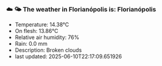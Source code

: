 ### ☁️ 🌤️  The weather in Florianópolis is: Florianópolis

- Temperature: 14.38°C
- On flesh: 13.86°C
- Relative air humidity: 76%
- Rain: 0.0 mm
- Description: Broken clouds
- last updated: 2025-06-10T22:17:09.651926
